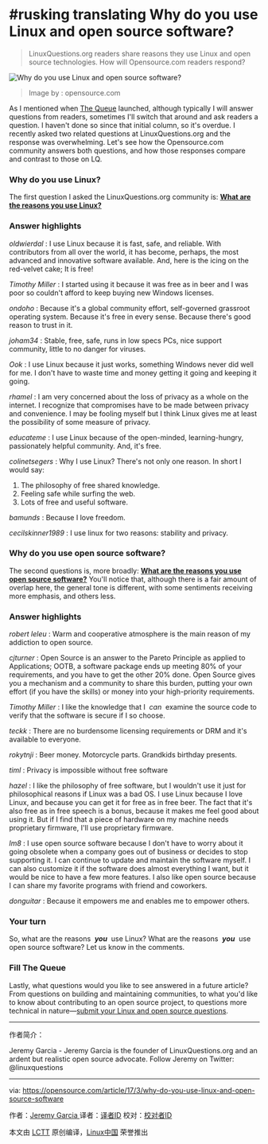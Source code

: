 #rusking translating
Why do you use Linux and open source software?
============================================================

>LinuxQuestions.org readers share reasons they use Linux and open source technologies. How will Opensource.com readers respond?

 ![Why do you use Linux and open source software?](https://opensource.com/sites/default/files/styles/image-full-size/public/images/business/BUS_consensuscollab2.png?itok=j5vPMv-V "Why do you use Linux and open source software?") 
>Image by : opensource.com

As I mentioned when [The Queue][4] launched, although typically I will answer questions from readers, sometimes I'll switch that around and ask readers a question. I haven't done so since that initial column, so it's overdue. I recently asked two related questions at LinuxQuestions.org and the response was overwhelming. Let's see how the Opensource.com community answers both questions, and how those responses compare and contrast to those on LQ.

### Why do you use Linux?

The first question I asked the LinuxQuestions.org community is: **[What are the reasons you use Linux?][1]**

### Answer highlights

 _oldwierdal_ : I use Linux because it is fast, safe, and reliable. With contributors from all over the world, it has become, perhaps, the most advanced and innovative software available. And, here is the icing on the red-velvet cake; It is free!

 _Timothy Miller_ : I started using it because it was free as in beer and I was poor so couldn't afford to keep buying new Windows licenses.

 _ondoho_ : Because it's a global community effort, self-governed grassroot operating system. Because it's free in every sense. Because there's good reason to trust in it.

 _joham34_ : Stable, free, safe, runs in low specs PCs, nice support community, little to no danger for viruses.

 _Ook_ : I use Linux because it just works, something Windows never did well for me. I don't have to waste time and money getting it going and keeping it going.

 _rhamel_ : I am very concerned about the loss of privacy as a whole on the internet. I recognize that compromises have to be made between privacy and convenience. I may be fooling myself but I think Linux gives me at least the possibility of some measure of privacy.

 _educateme_ : I use Linux because of the open-minded, learning-hungry, passionately helpful community. And, it's free.

 _colinetsegers_ : Why I use Linux? There's not only one reason. In short I would say:

1.  The philosophy of free shared knowledge.
2.  Feeling safe while surfing the web.
3.  Lots of free and useful software.

 _bamunds_ : Because I love freedom.

 _cecilskinner1989_ : I use linux for two reasons: stability and privacy.

### Why do you use open source software?

The second questions is, more broadly: **[What are the reasons you use open source software?][2]** You'll notice that, although there is a fair amount of overlap here, the general tone is different, with some sentiments receiving more emphasis, and others less.

### Answer highlights

 _robert leleu_ : Warm and cooperative atmosphere is the main reason of my addiction to open source.

 _cjturner_ : Open Source is an answer to the Pareto Principle as applied to Applications; OOTB, a software package ends up meeting 80% of your requirements, and you have to get the other 20% done. Open Source gives you a mechanism and a community to share this burden, putting your own effort (if you have the skills) or money into your high-priority requirements.

 _Timothy Miller_ : I like the knowledge that I  _can_  examine the source code to verify that the software is secure if I so choose.

 _teckk_ : There are no burdensome licensing requirements or DRM and it's available to everyone.

 _rokytnji_ : Beer money. Motorcycle parts. Grandkids birthday presents.

 _timl_ : Privacy is impossible without free software

 _hazel_ : I like the philosophy of free software, but I wouldn't use it just for philosophical reasons if Linux was a bad OS. I use Linux because I love Linux, and because you can get it for free as in free beer. The fact that it's also free as in free speech is a bonus, because it makes me feel good about using it. But if I find that a piece of hardware on my machine needs proprietary firmware, I'll use proprietary firmware.

 _lm8_ : I use open source software because I don't have to worry about it going obsolete when a company goes out of business or decides to stop supporting it. I can continue to update and maintain the software myself. I can also customize it if the software does almost everything I want, but it would be nice to have a few more features. I also like open source because I can share my favorite programs with friend and coworkers.

 _donguitar_ : Because it empowers me and enables me to empower others.

### Your turn

So, what are the reasons  _**you**_  use Linux? What are the reasons  _**you**_  use open source software? Let us know in the comments.

### Fill The Queue

Lastly, what questions would you like to see answered in a future article? From questions on building and maintaining communities, to what you'd like to know about contributing to an open source project, to questions more technical in nature—[submit your Linux and open source questions][5].

--------------------------------------------------------------------------------

作者简介：

Jeremy Garcia - Jeremy Garcia is the founder of LinuxQuestions.org  and an ardent but realistic open source advocate. Follow Jeremy on Twitter: @linuxquestions

------------------

via: https://opensource.com/article/17/3/why-do-you-use-linux-and-open-source-software

作者：[Jeremy Garcia ][a]
译者：[译者ID](https://github.com/译者ID)
校对：[校对者ID](https://github.com/校对者ID)

本文由 [LCTT](https://github.com/LCTT/TranslateProject) 原创编译，[Linux中国](https://linux.cn/) 荣誉推出

[a]:https://opensource.com/users/jeremy-garcia
[1]:http://www.linuxquestions.org/questions/linux-general-1/what-are-the-reasons-you-use-linux-4175600842/
[2]:http://www.linuxquestions.org/questions/linux-general-1/what-are-the-reasons-you-use-open-source-software-4175600843/
[3]:https://opensource.com/article/17/3/why-do-you-use-linux-and-open-source-software?rate=lVazcbF6Oern5CpV86PgNrRNZltZ8aJZwrUp7SrZIAw
[4]:https://opensource.com/tags/queue-column
[5]:https://opensource.com/thequeue-submit-question
[6]:https://opensource.com/user/86816/feed
[7]:https://opensource.com/article/17/3/why-do-you-use-linux-and-open-source-software#comments
[8]:https://opensource.com/users/jeremy-garcia
